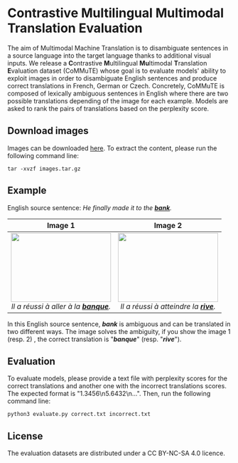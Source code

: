 # Contrastive Multilingual Multimodal Translation Evaluation

The aim of Multimodal Machine Translation is to disambiguate sentences in a source language into the target language thanks to additional visual inputs. We release a **C**ontrastive **M**ultilingual **Mu**ltimodal **T**ranslation **E**valuation dataset (CoMMuTE) whose goal is to evaluate models' ability to exploit images in order to disambiguate English sentences and produce correct translations in French, German or Czech. 
Concretely, CoMMuTE is composed of lexically ambiguous sentences in English where there are two possible translations depending of the image for each example. Models are asked to rank the pairs of translations based on the perplexity score. 

## Download images
Images can be downloaded [<ins>here</ins>](https://drive.google.com/drive/folders/1FrvKN1PyR7zeGLllCLp50TbM0OS8LCSc?usp=sharing). To extract the content, please run the following command line:

`tar -xvzf images.tar.gz`

## Example

English source sentence: _He finally made it to the **<ins>bank</ins>**._

Image 1             |  Image 2
:-------------------------:|:-------------------------:
<a href="https://zupimages.net/viewer.php?id=22/51/aao0.jpeg"><img src="https://zupimages.net/up/22/51/aao0.jpeg" width="225" height="155" /></a> <figcaption>_Il a réussi à aller à la **<ins>banque</ins>**._</figcaption> | <a href="https://zupimages.net/viewer.php?id=22/51/c9r9.jpeg"><img src="https://zupimages.net/up/22/51/c9r9.jpeg" width="225" height="155" /></a> <figcaption>_Il a réussi à atteindre la **<ins>rive</ins>**._</figcaption>

In this English source sentence, **_bank_** is ambiguous and can be translated in two different ways. The image solves the ambiguity, if you show the image 1 (resp. 2) , the correct translation is "**_banque_**" (resp. "**_rive_**").
## Evaluation
To evaluate models, please provide a text file with perplexity scores for the correct translations and another one with the incorrect translations scores. The expected format is "1.3456\n5.6432\n...". Then, run the following command line:

`python3 evaluate.py correct.txt incorrect.txt`

## License
The evaluation datasets are distributed under a CC BY-NC-SA 4.0 licence.



